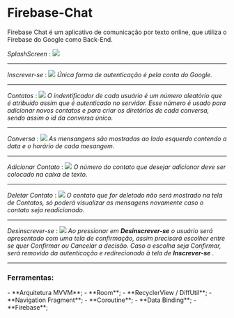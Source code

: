 # Firebase-Chat

Firebase Chat é um aplicativo de comunicação por texto online, que utiliza o Firebase do Google como Back-End.

*SplashScreen* :
![](gitImages/splashscreen.png)

-------

*Inscrever-se* :
![](gitImages/signup.png)
*Única forma de autenticação é pela conta do Google.*

-------

*Contatos* :
![](gitImages/contatos.png)
*O indentificador de cada usuário é um número aleatório que é atribuído assim que é autenticado no servidor. Esse número é usado para adicionar novos contatos e para criar os diretórios de cada conversa, sendo assim o id da conversa único.*

-------

*Conversa* :
![](gitImages/conversa.png)
*As mensangens são mostradas ao lado esquerdo contendo a data e o horário de cada mesangem.*

-------

*Adicionar Contato* :
![](gitImages/adicionar.png)
*O número do contato que desejar adicionar deve ser colocado na caixa de texto.*

-------

*Deletar Contato* :
![](gitImages/remover.png)
*O contato que for deletado não será mostrado na tela de Contatos, só poderá visualizar as mensagens novamente caso o contato seja readicionado.*

-------

*Desinscrever-se* :
![](gitImages/signout.png)
*Ao pressionar em <b>Desinscrever-se</b> o usuário será apresentado com uma tela de confirmação, assim precisará escolher entre se quer Confirmar ou Cancelar a decisão. Caso a escolha seja Confirmar, será removido da autenticação e redirecionado à tela de <b>Inscrever-se</b> .*

-------

<h3>Ferramentas:</h3>
- **Arquitetura MVVM**;
- **Room**;
- **RecyclerView / DiffUtil**;
- **Navigation Fragment**;
- **Coroutine**;
- **Data Binding**;
- **Firebase**;